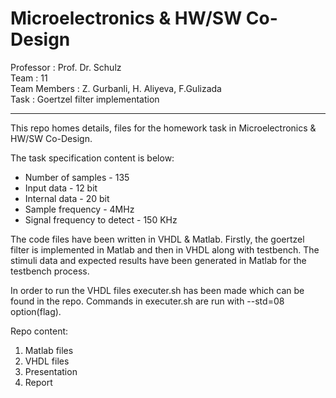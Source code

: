 # Microelectronics & HW/SW Co-Design
Professor    : Prof. Dr. Schulz
<br>
Team         : 11 
<br>
Team Members : Z. Gurbanli, H. Aliyeva, F.Gulizada
<br>
Task         : Goertzel filter implementation 
<hr>
This repo homes details, files for the homework task in Microelectronics & HW/SW Co-Design. 

The task specification content is below:

*	Number of samples - 135
*	Input data - 12 bit
*	Internal data - 20 bit
*	Sample frequency - 4MHz
*	Signal frequency to detect - 150 KHz

The code files have been written in VHDL & Matlab. Firstly, the goertzel filter is implemented in Matlab and then in VHDL along with testbench. The stimuli data and expected results have been generated in Matlab for the testbench process. 

In order to run the VHDL files executer.sh has been made which can be found in the repo. Commands in executer.sh are run with --std=08 option(flag).

Repo content:
1) Matlab files
2) VHDL files
3) Presentation
4) Report
